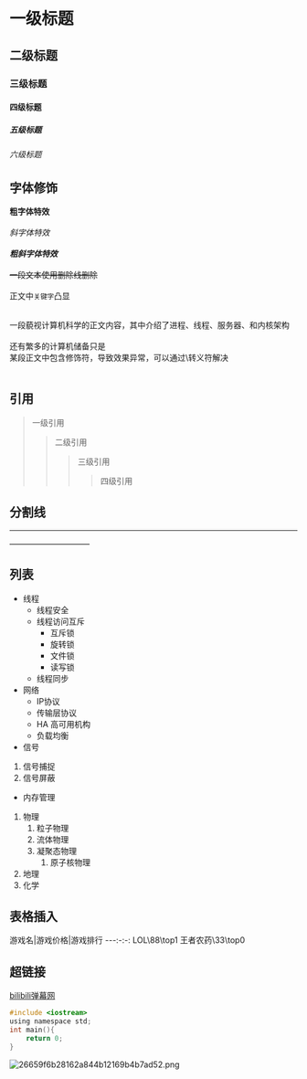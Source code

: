 # 一级标题
## 二级标题
### 三级标题
#### 四级标题
##### 五级标题
###### 六级标题

## 字体修饰

**粗字体特效**<br><br>
*斜字体特效*<br><br>
***粗斜字体特效***<br><br>
~~一段文本使用删除线删除~~<br><br>
正文中`关键字`凸显<br><br>

一段藐视计算机科学的正文内容，其中介绍了进程、线程、服务器、和内核架构<br><br>
还有繁多的计算机储备只是<br>
某段正文中包含修饰符，导致效果异常，可以通过\转义符解决<br><br>

## 引用
> 一级引用
>> 二级引用
>>> 三级引用
>>>> 四级引用

## 分割线

*****

——————————

## 列表

* 线程 
	* 线程安全
	* 线程访问互斥
		* 互斥锁
		* 旋转锁
		* 文件锁
		* 读写锁
	* 线程同步
* 网络
	* IP协议
	* 传输层协议
	* HA 高可用机构
	* 负载均衡
* 信号
 1. 信号捕捉
 2. 信号屏蔽
* 内存管理

1. 物理
	1. 粒子物理
	2. 流体物理
	3. 凝聚态物理
		1. 原子核物理
2. 地理
3. 化学

## 表格插入

游戏名|游戏价格|游戏排行
---\:-:\-:
LOL\88\top1
王者农药\33\top0


## 超链接
[bilibili弹幕网](https://www.bilibili.com"点击进入网站")

```c
#include <iostream>
using namespace std;
int main(){
	return 0;
}
```
![26659f6b28162a844b12169b4b7ad52.png](https://s2.loli.net/2022/08/14/cWmlrQ5dDsbP8ez.png)
